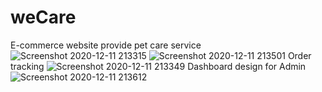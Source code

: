 # weCare
E-commerce website provide pet care service
![Screenshot 2020-12-11 213315](https://user-images.githubusercontent.com/53089911/101933191-71b79f00-3c0e-11eb-9541-f24ce9d255fa.png)
![Screenshot 2020-12-11 213501](https://user-images.githubusercontent.com/53089911/101933461-d115af00-3c0e-11eb-8b8c-5ace44be1248.png)
Order tracking
![Screenshot 2020-12-11 213349](https://user-images.githubusercontent.com/53089911/101933354-a6c3f180-3c0e-11eb-842c-90ecd0769a15.png)
Dashboard design for Admin
![Screenshot 2020-12-11 213612](https://user-images.githubusercontent.com/53089911/101933384-b0e5f000-3c0e-11eb-9a7c-4e50eaccf51f.png)


